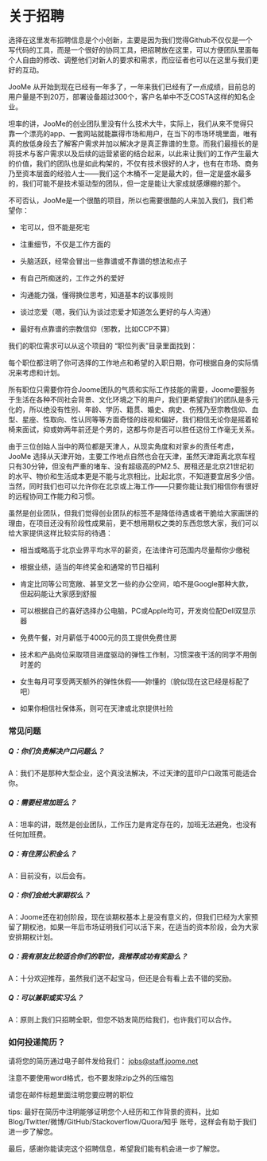 # 关于招聘

选择在这里发布招聘信息是个小创新，主要是因为我们觉得Github不仅仅是一个写代码的工具，而是一个很好的协同工具，把招聘放在这里，可以方便团队里面每个人自由的修改、调整他们对新人的要求和需求，而应征者也可以在这里与我们更好的互动。

JooMe 从开始到现在已经有一年多了，一年来我们已经有了一点成绩，目前总的用户量是不到20万，部署设备超过300个，客户名单中不乏COSTA这样的知名企业。

坦率的讲，JooMe的创业团队里没有什么技术大牛，实际上，我们从来不觉得只靠一个漂亮的app、一套网站就能赢得市场和用户，在当下的市场环境里面，唯有真的放低身段去了解客户需求并加以解决才是真正靠谱的生意。而我们最擅长的是将技术与客户需求以及后续的运营紧密的结合起来，以此来让我们的工作产生最大的价值，我们的团队也是如此构架的，不仅有技术很好的人才，也有在市场、商务乃至资本层面的经验人士——我们这个木桶不一定是最大的，但一定是盛水最多的，我们可能不是技术驱动型的团队，但一定是能让大家成就感爆棚的那个。

不可否认，JooMe是一个很酷的项目，所以也需要很酷的人来加入我们，我们希望你：

- 宅可以，但不能是死宅

- 注重细节，不仅是工作方面的

- 头脑活跃，经常会冒出一些靠谱或不靠谱的想法和点子

- 有自己所痴迷的，工作之外的爱好

- 沟通能力强，懂得换位思考，知道基本的议事规则

- 谈过恋爱（嗯，我们认为谈过恋爱才知道怎么更好的与人沟通）

- 最好有点靠谱的宗教信仰（邪教，比如CCP不算）

我们的职位需求可以从这个项目的 “职位列表”目录里面找到：


每个职位都注明了你可选择的工作地点和希望的入职日期，你可根据自身的实际情况来考虑和计划。

所有职位只需要你符合Joome团队的气质和实际工作技能的需要，Joome要服务于生活在各种不同社会背景、文化环境之下的用户，我们更希望我们的团队是多元化的，所以绝没有性别、年龄、学历、籍贯、婚史、病史、伤残乃至宗教信仰、血型、星座、性取向、性认同等等方面奇怪的歧视和偏好，我们相信无论你是摇着轮椅来面试，抑或妳两年前还是个男的，这都与你是否可以胜任这份工作毫无关系。

由于三位创始人当中的两位都是天津人，从现实角度和对家乡的责任考虑，JooMe 选择从天津开始，主要工作地点自然也会在天津，虽然天津距离北京车程只有30分钟，但没有严重的堵车、没有超级高的PM2.5、房租还是北京21世纪初的水平、物价和生活成本更是不能与北京相比，比起北京，不知道要宜居多少倍。当然，同时我们也可以允许你在北京或上海工作——只要你能让我们相信你有很好的远程协同工作能力和习惯。

虽然是创业团队，但我们觉得创业团队的标签不是降低待遇或者干脆给大家画饼的理由，在项目还没有阶段性成果前，更不想用期权之类的东西忽悠大家，我们可以给大家提供这样比较实际的待遇：

- 相当或略高于北京业界平均水平的薪资，在法律许可范围内尽量帮你少缴税

- 根据业绩，适当的年终奖金和通常的节日福利

- 肯定比同等公司宽敞、甚至文艺一些的办公空间，咱不是Google那种大款，但起码能让大家感到舒服

- 可以根据自己的喜好选择办公电脑，PC或Apple均可，开发岗位配Dell双显示器

- 免费午餐，对月薪低于4000元的员工提供免费住房

- 技术和产品岗位采取项目进度驱动的弹性工作制，习惯深夜干活的同学不用倒时差的

- 女生每月可享受两天额外的弹性休假——妳懂的（貌似现在这已经是标配了吧）

- 如果你相信社保体系，则可在天津或北京提供社险

### 常见问题

##### Q：你们负责解决户口问题么？

A：我们不是那种大型企业，这个真没法解决，不过天津的蓝印户口政策可能适合你。


##### Q：需要经常加班么？

A：坦率的讲，既然是创业团队，工作压力是肯定存在的，加班无法避免，也没有任何加班费。


##### Q：有住房公积金么？

A：目前没有，以后会有。


##### Q：你们会给大家期权么？

A：Joome还在初创阶段，现在谈期权基本上是没有意义的，但我们已经为大家预留了期权池，如果一年后市场证明我们可以活下来，在适当的资本阶段，会为大家安排期权计划。


##### Q：我有朋友比较适合你们的职位，我推荐成功有奖励么？

A：十分欢迎推荐，虽然我们送不起宝马，但还是会有看上去不错的奖励。


##### Q：可以兼职或实习么？

A：原则上我们只招聘全职，但您不妨发简历给我们，也许我们可以合作。

### 如何投递简历？

请将您的简历通过电子邮件发给我们： <jobs@staff.joome.net>

注意不要使用word格式，也不要发除zip之外的压缩包

请您在邮件标题里面注明您要应聘的职位

tips: 最好在简历中注明能够证明您个人经历和工作背景的资料，比如 Blog/Twitter/微博/GitHub/Stackoverflow/Quora/知乎 账号，这样会有助于我们进一步了解您。

最后，感谢你能读完这个招聘信息，希望我们能有机会进一步了解您。

